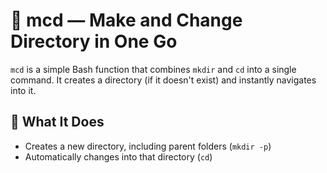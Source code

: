 # 📁 mcd — Make and Change Directory in One Go

`mcd` is a simple Bash function that combines `mkdir` and `cd` into a single command. It creates a directory (if it doesn't exist) and instantly navigates into it.

## 🧠 What It Does

- Creates a new directory, including parent folders (`mkdir -p`)
- Automatically changes into that directory (`cd`)


